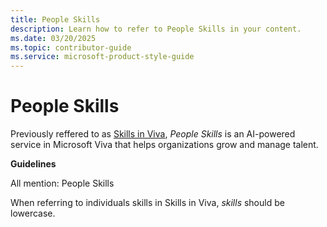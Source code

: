 ```yaml
---
title: People Skills
description: Learn how to refer to People Skills in your content.
ms.date: 03/20/2025
ms.topic: contributor-guide
ms.service: microsoft-product-style-guide
---
```



# People Skills 

Previously reffered to as [Skills in Viva](~/a_z_names_terms/m/microsoft-viva/skills-in-viva.md), *People Skills* is an AI-powered service in Microsoft Viva that helps organizations grow and manage talent.

**Guidelines**

All mention: People Skills

When referring to individuals skills in Skills in Viva, *skills* should be lowercase.

